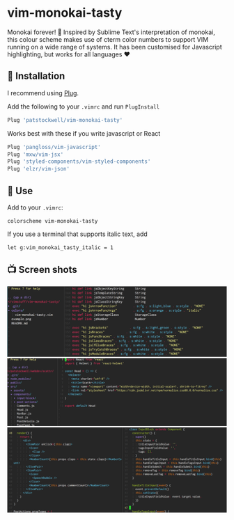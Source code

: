# vim-monokai-tasty

Monokai forever! :tada: Inspired by Sublime Text's interpretation of monokai, this colour scheme makes use of cterm color numbers to support VIM running on a wide range of systems.
It has been customised for Javascript highlighting, but works for all languages :heart:

## :electric_plug: Installation

I recommend using [Plug](https://github.com/junegunn/vim-plug).

Add the following to your `.vimrc` and run `PlugInstall`

```javascript
Plug 'patstockwell/vim-monokai-tasty'
```

Works best with these if you write javascript or React
```javascript
Plug 'pangloss/vim-javascript'
Plug 'mxw/vim-jsx'
Plug 'styled-components/vim-styled-components'
Plug 'elzr/vim-json'
```

## :wolf: Use

Add to your `.vimrc`:

```
colorscheme vim-monokai-tasty
```

If you use a terminal that supports italic text, add
```
let g:vim_monokai_tasty_italic = 1
```

## :tv: Screen shots

![](./example1.png)
![](./example2.png)
![](./example3.png)

